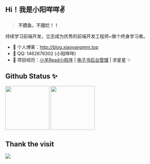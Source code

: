 
## Hi！我是小阳咩咩✌️ 


> **不摸鱼，不摆烂！！**

持续学习前端开发，立志成为优秀的前端开发工程师~做个终身学习者。

- 🏡 个人博客：http://blog.xiaoyangmm.top
- 💬 QQ: 1462676302 (小阳咩咩)
- 🌱 项目经历：<a href="https://github.com/Lamb-xy/Mympvue-Read" target="_blank">小羊Read小程序</a> | <a href="https://github.com/Lamb-xy/admin-front-read" target="_blank">电子书后台管理</a> | 求星星 ✨

## Github Status ✨

<img align="" height="137px" src="https://github-readme-stats.vercel.app/api?username=Lamb-xy&hide_title=true&hide_border=true&show_icons=true&include_all_commits=true&line_height=21&bg_color=0,EC6C6C,FFD479,FFFC79,73FA79&theme=graywhite&locale=cn" />
<img align="" height="137px" src="https://github-readme-stats.vercel.app/api/top-langs/?username=Lamb-xy&hide_title=true&hide_border=true&layout=compact&bg_color=0,73FA79,73FDFF,D783FF&theme=graywhite&locale=cn" />


## Thank the visit

![](http://profile-counter.glitch.me/Lamb-xy/count.svg)
